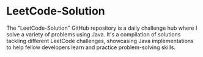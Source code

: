 # LeetCode-Solution


The "LeetCode-Solution" GitHub repository is a daily challenge hub where I solve a variety of problems using Java. It's a compilation of solutions tackling different LeetCode challenges, showcasing Java implementations to help fellow developers learn and practice problem-solving skills.
